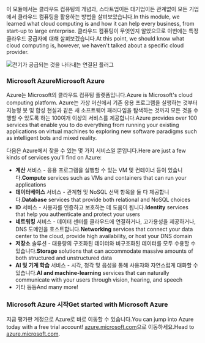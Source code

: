 <span data-ttu-id="dd5b8-101">이 모듈에서는 클라우드 컴퓨팅의 개념과, 스타트업이든 대기업이든 관계없이 모든 기업에서 클라우드 컴퓨팅을 활용하는 방법을 살펴보았습니다.</span><span class="sxs-lookup"><span data-stu-id="dd5b8-101">In this module, we learned what cloud computing is and how it can help every business, from start-up to large enterprise.</span></span> <span data-ttu-id="dd5b8-102">클라우드 컴퓨팅이 무엇인지 알았으므로 이번에는 특정 클라우드 공급자에 대해 살펴보겠습니다.</span><span class="sxs-lookup"><span data-stu-id="dd5b8-102">At this point, we should know what cloud computing is, however, we haven't talked about a specific cloud provider.</span></span>

![전기가 공급되는 것을 나타내는 연결된 플러그](../media/7-heading.png)

### <a name="microsoft-azure"></a><span data-ttu-id="dd5b8-104">Microsoft Azure</span><span class="sxs-lookup"><span data-stu-id="dd5b8-104">Microsoft Azure</span></span>

<span data-ttu-id="dd5b8-105">Azure는 Microsoft의 클라우드 컴퓨팅 플랫폼입니다.</span><span class="sxs-lookup"><span data-stu-id="dd5b8-105">Azure is Microsoft's cloud computing platform.</span></span> <span data-ttu-id="dd5b8-106">Azure는 가상 머신에서 기존 응용 프로그램을 실행하는 것부터 지능형 봇 및 합성 현실과 같은 새 소프트웨어 패러다임을 탐색하는 것까지 모든 것을 수행할 수 있도록 하는 100여개 이상의 서비스를 제공합니다.</span><span class="sxs-lookup"><span data-stu-id="dd5b8-106">Azure provides over 100 services that enable you to do everything from running your existing applications on virtual machines to exploring new software paradigms such as intelligent bots and mixed reality.</span></span>

<span data-ttu-id="dd5b8-107">다음은 Azure에서 찾을 수 있는 몇 가지 서비스일 뿐입니다.</span><span class="sxs-lookup"><span data-stu-id="dd5b8-107">Here are just a few kinds of services you'll find on Azure:</span></span>

- <span data-ttu-id="dd5b8-108">**계산** 서비스 - 응용 프로그램을 실행할 수 있는 VM 및 컨테이너 등이 있습니다.</span><span class="sxs-lookup"><span data-stu-id="dd5b8-108">**Compute** services such as VMs and containers that can run your applications</span></span>
- <span data-ttu-id="dd5b8-109">**데이터베이스** 서비스 - 관계형 및 NoSQL 선택 항목을 둘 다 제공합니다.</span><span class="sxs-lookup"><span data-stu-id="dd5b8-109">**Database** services that provide both relational and NoSQL choices</span></span>
- <span data-ttu-id="dd5b8-110">**ID** 서비스 - 사용자를 인증하고 보호하는 데 도움이 됩니다.</span><span class="sxs-lookup"><span data-stu-id="dd5b8-110">**Identity** services that help you authenticate and protect your users</span></span>
- <span data-ttu-id="dd5b8-111">**네트워킹** 서비스 - 데이터 센터를 클라우드에 연결하거나, 고가용성을 제공하거나, DNS 도메인을 호스트합니다.</span><span class="sxs-lookup"><span data-stu-id="dd5b8-111">**Networking** services that connect your data center to the cloud, provide high availability, or host your DNS domain</span></span>
- <span data-ttu-id="dd5b8-112">**저장소** 솔루션 - 대용량의 구조화된 데이터와 비구조화된 데이터를 모두 수용할 수 있습니다.</span><span class="sxs-lookup"><span data-stu-id="dd5b8-112">**Storage** solutions that can accommodate massive amounts of both structured and unstructured data</span></span>
- <span data-ttu-id="dd5b8-113">**AI 및 기계 학습** 서비스 - 시각, 청각 및 음성을 통해 사용자와 자연스럽게 대화할 수 있습니다.</span><span class="sxs-lookup"><span data-stu-id="dd5b8-113">**AI and machine-learning** services that can naturally communicate with your users through vision, hearing, and speech</span></span>
- <span data-ttu-id="dd5b8-114">기타 등등</span><span class="sxs-lookup"><span data-stu-id="dd5b8-114">And many more!</span></span>

### <a name="get-started-with-microsoft-azure"></a><span data-ttu-id="dd5b8-115">Microsoft Azure 시작</span><span class="sxs-lookup"><span data-stu-id="dd5b8-115">Get started with Microsoft Azure</span></span>

<span data-ttu-id="dd5b8-116">지금 평가판 계정으로 Azure로 바로 이동할 수 있습니다.</span><span class="sxs-lookup"><span data-stu-id="dd5b8-116">You can jump into Azure today with a free trial account!</span></span> <span data-ttu-id="dd5b8-117">[azure.microsoft.com](https://azure.microsoft.com)으로 이동하세요.</span><span class="sxs-lookup"><span data-stu-id="dd5b8-117">Head to [azure.microsoft.com](https://azure.microsoft.com).</span></span>
